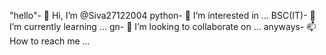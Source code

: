 "hello"- 👋 Hi, I’m @Siva27122004
python- 👀 I’m interested in ...
BSC(IT)- 🌱 I’m currently learning ...
gn- 💞️ I’m looking to collaborate on ...
anyways- 📫 How to reach me ...


<!---
Siva27122004/Siva27122004 is a ✨ special ✨ repository because its `README.md` (this file) appears on your GitHub profile.
You can click the Preview link to take a look at your changes.
--->
